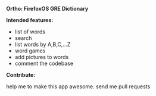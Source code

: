 **Ortho: FirefoxOS GRE Dictionary**

**Intended features:**
- list of words
- search
- list words by A,B,C,...Z
- word games
- add pictures to words
- comment the codebase

**Contribute:**

help me to make this app awesome. send me pull requests